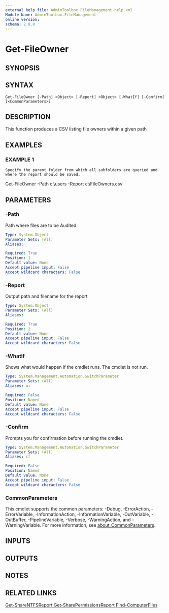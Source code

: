 ```yaml
---
external help file: AdminToolbox.FileManagement-help.xml
Module Name: AdminToolbox.FileManagement
online version:
schema: 2.0.0
---
```


# Get-FileOwner

## SYNOPSIS

## SYNTAX

```
Get-FileOwner [-Path] <Object> [-Report] <Object> [-WhatIf] [-Confirm] [<CommonParameters>]
```

## DESCRIPTION
This function produces a CSV listing file owners within a given path

## EXAMPLES

### EXAMPLE 1
```
Specify the parent folder from which all subfolders are queried and where the report should be saved.
```

Get-FileOwner -Path c:\users -Report c:\FileOwners.csv

## PARAMETERS

### -Path
Path where files are to be Audited

```yaml
Type: System.Object
Parameter Sets: (All)
Aliases:

Required: True
Position: 1
Default value: None
Accept pipeline input: False
Accept wildcard characters: False
```

### -Report
Output path and filename for the report

```yaml
Type: System.Object
Parameter Sets: (All)
Aliases:

Required: True
Position: 2
Default value: None
Accept pipeline input: False
Accept wildcard characters: False
```

### -WhatIf
Shows what would happen if the cmdlet runs.
The cmdlet is not run.

```yaml
Type: System.Management.Automation.SwitchParameter
Parameter Sets: (All)
Aliases: wi

Required: False
Position: Named
Default value: None
Accept pipeline input: False
Accept wildcard characters: False
```

### -Confirm
Prompts you for confirmation before running the cmdlet.

```yaml
Type: System.Management.Automation.SwitchParameter
Parameter Sets: (All)
Aliases: cf

Required: False
Position: Named
Default value: None
Accept pipeline input: False
Accept wildcard characters: False
```

### CommonParameters
This cmdlet supports the common parameters: -Debug, -ErrorAction, -ErrorVariable, -InformationAction, -InformationVariable, -OutVariable, -OutBuffer, -PipelineVariable, -Verbose, -WarningAction, and -WarningVariable. For more information, see [about_CommonParameters](http://go.microsoft.com/fwlink/?LinkID=113216).

## INPUTS

## OUTPUTS

## NOTES

## RELATED LINKS

[Get-ShareNTFSReport
Get-SharePermissionsReport
Find-ComputerFiles]()

